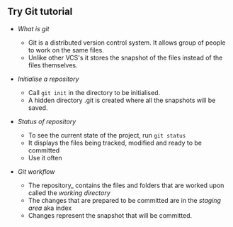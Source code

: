## Try Git tutorial

- _What is git_
  - Git is a distributed version control system. It allows group of people to work on the same files.
  - Unlike other VCS's it stores the snapshot of the files instead of the files themselves.
 
- _Initialise a repository_
  - Call `git init` in the directory to be initialised.
  - A hidden directory .git is created where all the snapshots will be saved.
  
- _Status of repository_
  - To see the current state of the project, run `git status`
  - It displays the files being tracked, modified and ready to be committed
  - Use it often
  
  
- _Git workflow_
  - The repository_ contains the files and folders that are worked upon called the *working directory*
  - The changes that are prepared to be committed are in the *staging area* aka index
  - Changes represent the snapshot that will be committed. 